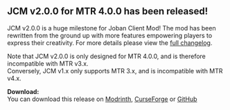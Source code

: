 ## JCM v2.0.0 for MTR 4.0.0 has been released!

JCM v2.0.0 is a huge milestone for Joban Client Mod! The mod has been rewritten from the ground up with more features empowering players to express their creativity. For more details please view the [full changelog](https://jcm.joban.org/latest/players/jcmv2/).

Note that JCM v2.0.0 is only designed for MTR 4.0.0, and is therefore incompatible with MTR v3.x.    
Conversely, JCM v1.x only supports MTR 3.x, and is incompatible with MTR v4.x.

**Download:**  
You can download this release on [Modrinth](https://modrinth.com/mod/jcm), [CurseForge](https://curseforge.com/minecraft/mc-mods/jcm) or [GitHub](https://github.com/DistrictOfJoban/Joban-Client-Mod/releases)
